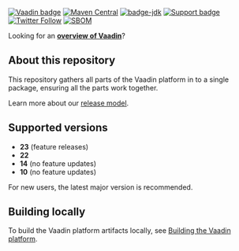 [![Vaadin badge](https://img.shields.io/badge/vaadin-blue.svg?logo=vaadin)](https://vaadin.com/)
[![Maven Central](https://img.shields.io/maven-metadata/v.svg?label=maven-central&metadataUrl=https%3A%2F%2Frepo1.maven.org%2Fmaven2%2Fcom%2Fvaadin%2Fvaadin-bom%2Fmaven-metadata.xml)](https://search.maven.org/search?q=g:com.vaadin%20a:vaadin-bom)
[![badge-jdk](https://img.shields.io/badge/jdk-8+-green.svg)](https://www.oracle.com/java/technologies/javase-downloads.html)
[![Support badge](https://img.shields.io/badge/stackoverflow-vaadin-blue.svg?logo=stackoverflow)](https://stackoverflow.com/questions/tagged/vaadin)
[![Twitter Follow](https://img.shields.io/twitter/follow/vaadin.svg?style=social)](https://twitter.com/vaadin)
[![SBOM](https://github.com/vaadin/platform/actions/workflows/sbom.yml/badge.svg?branch=master&event=push)](https://github.com/vaadin/platform/actions/workflows/sbom.yml?query=branch%3Amaster)


Looking for an [**overview of Vaadin**](https://github.com/vaadin)?

## About this repository

This repository gathers all parts of the Vaadin platform in to a single package, ensuring all the parts work together.

Learn more about our [release model](https://vaadin.com/roadmap).

## Supported versions

- **23** (feature releases)
- **22**
- **14** (no feature updates)
- **10** (no feature updates)

For new users, the latest major version is recommended.  

## Building locally
To build the Vaadin platform artifacts locally, see [Building the Vaadin platform](BUILD.md).
